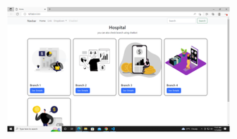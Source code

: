 ![](https://github.com/IBM-EPBL/IBM-Project-25441-1659963561/blob/main/Personal%20Expense%20Tracker/Assessments/Team%20Lead%20(NITHINTON)/Assignment%203/storage%20%26%20watson/Output%20Screenshot/1.PNG)
